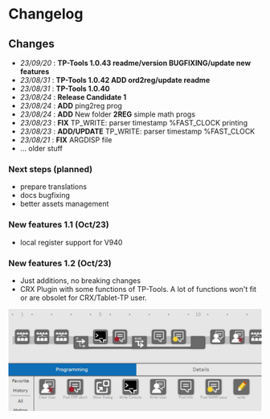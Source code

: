
# Changelog
## Changes
- *23/09/20* : **TP-Tools 1.0.43 readme/version BUGFIXING/update new features**
- *23/08/31* : **TP-Tools 1.0.42 ADD ord2reg/update readme**
- *23/08/31* : **TP-Tools 1.0.40**
- *23/08/24* : **Release Candidate 1**
- *23/08/24* : **ADD** ping2reg prog
- *23/08/24* : **ADD** New folder **2REG** simple math progs 
- *23/08/23* : **FIX** TP_WRITE: parser timestamp %FAST_CLOCK printing
- *23/08/23* : **ADD/UPDATE** TP_WRITE: parser timestamp %FAST_CLOCK
- *23/08/21* : **FIX** ARGDISP file 
- ... older stuff

### Next steps (planned)
-  prepare translations
-  docs bugfixing
-  better assets management


### New features 1.1 (Oct/23)
- local register support for V940

### New features 1.2 (Oct/23)
- Just additions, no breaking changes
- CRX Plugin with some functions of TP-Tools. 
    A lot of functions won't fit or are obsolet for CRX/Tablet-TP user.

![CRX_PlugIn_Brainstorm1](assets/CRX_PlugIn_Brainstorm1.JPG)


